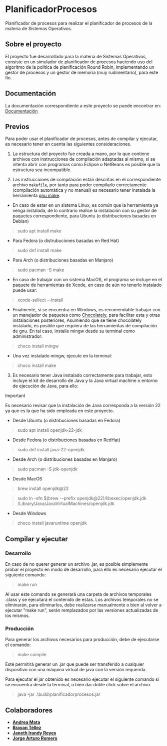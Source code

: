 # PlanificadorProcesos
Planificador de procesos para realizar el planificador de procesos de la materia de Sistemas Operativos.

## Sobre el proyecto
El proyecto fue desarrollado para la materia de Sistemas Operativos, consiste en un simulador de planificador de procesos haciendo uso del algoritmo de la política de planificación Round Robin, implementando un gestor de procesos y un gestor de memoria (muy rudimentario), para este fin.

## Documentación
La documentación correspondiente a este proyecto se puede encontrar en:
[Documentación](https://docs.google.com/document/d/1LmWvrZofBSCJoATmQdrziWC4EHy_jDRCppJTGdCcu9I/edit?usp=sharing)

## Previos
Para poder usar el planificador de procesos, antes de compilar y ejecutar, es necesario tener en cuenta las siguientes consideraciones.

1. La estructura del proyecto fue creada a mano, por lo que contiene archivos con instrucciones de compilación adaptadas al mismo, si se intenta abrir con programas como Eclipse o NetBeans es posible que la estructura sea incompatible.

2. Las instrucciones de compilación están descritas en el correspondiente archivo `makefile`, por tanto para poder compilarlo correctamente (compilación automática y no manual) es necesario tener instalada la herramienta [gnu make](https://www.gnu.org/software/make/manual/make.html).
- En caso de estar en un sistema Linux, es común que la herramienta ya venga instalada, de lo contrario realice la instalación con su gestor de paquetes correspondiente, para Ubuntu (o distribuciones basadas en Debian)
> sudo apt install make

- Para Fedora (o distrubuciones basadas en Red Hat)
> sudo dnf install make

- Para Arch (o distribuciones basadas en Manjaro)
> sudo pacman -S make

- En caso de trabajar con un sistema MacOS, el programa se incluye en el paquete de herramientas de Xcode, en caso de aún no tenerlo instalado puede usar:
> xcode-sellect --install

- Finalmente, si se encuentra en Windows, es recomendable trabajar con un manejador de paquetes como [Chocolately](https://chocolatey.org/), para facilitar esta y otras instalaciones posteriores, Asumiendo que se tiene chocolately instalado, es posible que requiera de las herramientas de compilación de gnu. En tal caso, installe mingw desde su terminal  como administrador:
> choco install mingw
- Una vez instalado mingw, ejecute en la terminal:
> choco install make

3. Es necesario tener Java instalado correctamente para trabajar, esto incluye el kit de desarrollo de Java y la Java virtual machine o entorno de ejecución de Java, para ello:

> [!Important]
> Es necesario revisar que la instalación de Java corresponda a la versión 22 ya que es la que ha sido empleada en este proyecto.

- Desde Ubuntu (o distribuciones basadas en Fedora)
> sudo apt install openjdk-22-jdk

- Desde Fedora (o distribuciones basadas en RedHat)
> sudo dnf install java-22-openjdk

- Desde Arch (o distribuciones basadas en Manjaro)
> sudo pacman -S jdk-openjdk

- Desde MacOS
> brew install openjdk@22

> sudo ln -sfn $(brew --prefix openjdk@22)/libexec/openjdk.jdk /Library/Java/JavaVirtualMachines/openjdk.jdk

- Desde Windows
> choco install javaruntime openjdk

## Compilar y ejecutar
### Desarrollo
En caso de no querer generar un archivo .jar, es posible simplemente probar el proyecto en modo de desarrollo, para ello es necesario ejecutar el siguiente comando:
> make run

Al usar este comando se generará una carpeta de archivos temporales .class y se ejecutará el contenido de estas. Los archivos temporales no se eliminarán, para eliminarlos, debe realizarse manualmente o bien al volver a ejecutar "make run", serán remplazados por las versiones actualizadas de los mismos.

### Producción
Para generar los archivos necesarios para producción, debe de ejecutarse el comando:
> make compile

Esté permitirá generar un .jar que puede ser transferido a cualquier dispositivo con una máquina virtual de java con la versión requerida.

Para ejecutar el jar obtenido es necesario ejecutar el siguiente comando si se encuentra desde la terminal, o bien dar doble click sobre el archivo.
> java -jar .\build\planificadorprocesos.jar

## Colaboradores
- **[Andrea Mata](https://github.com/AndreaMataRam)**
- **[Brayan Téllez](https://github.com/BrayanTCc83)**
- **[Janeth Irandy Reyes](https://github.com/IrandyR)**
- **[Jorge Arturo Romero](https://github.com/JoarTactic)**

